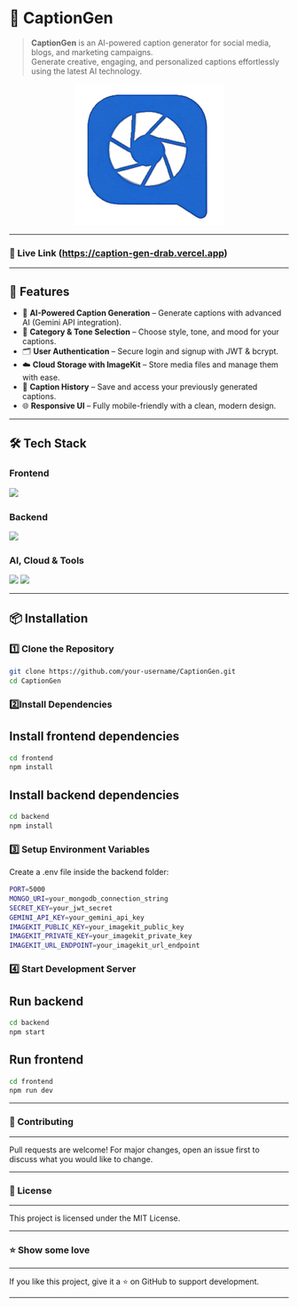 # 📸 CaptionGen

> **CaptionGen** is an AI-powered caption generator for social media, blogs, and marketing campaigns.  
Generate creative, engaging, and personalized captions effortlessly using the latest AI technology.

<p align="center">
  <img src="/frontend/public/captionGen.PNG" alt="CaptionGen Logo"/>
</p>

---

### 🔗 Live Link (https://caption-gen-drab.vercel.app)

---

## 🚀 Features

- 🤖 **AI-Powered Caption Generation** – Generate captions with advanced AI (Gemini API integration).
- 🎯 **Category & Tone Selection** – Choose style, tone, and mood for your captions.
- 🗂 **User Authentication** – Secure login and signup with JWT & bcrypt.
- ☁️ **Cloud Storage with ImageKit** – Store media files and manage them with ease.
- 💾 **Caption History** – Save and access your previously generated captions.
- 🌐 **Responsive UI** – Fully mobile-friendly with a clean, modern design.

---

## 🛠️ Tech Stack

### **Frontend**
<p align="left">
  <img src="https://skillicons.dev/icons?i=react,ts,tailwind,vite" />
</p>

### **Backend**
<p align="left">
  <img src="https://skillicons.dev/icons?i=nodejs,express,mongodb" />
</p>

### **AI, Cloud & Tools**
<p align="left">
  <img src="https://skillicons.dev/icons?i=googlecloud,git,github" />  
  <img src="https://img.shields.io/badge/ImageKit-23A6F0?style=for-the-badge&logo=imagekit&logoColor=white" />
</p>

---

## 📦 Installation

### 1️⃣ Clone the Repository
```bash
git clone https://github.com/your-username/CaptionGen.git
cd CaptionGen
```

### 2️⃣Install Dependencies

## Install frontend dependencies
```bash
cd frontend
npm install
```

## Install backend dependencies
```bash
cd backend
npm install
```

### 3️⃣ Setup Environment Variables
Create a .env file inside the backend folder:
```bash
PORT=5000
MONGO_URI=your_mongodb_connection_string
SECRET_KEY=your_jwt_secret
GEMINI_API_KEY=your_gemini_api_key
IMAGEKIT_PUBLIC_KEY=your_imagekit_public_key
IMAGEKIT_PRIVATE_KEY=your_imagekit_private_key
IMAGEKIT_URL_ENDPOINT=your_imagekit_url_endpoint
```

### 4️⃣ Start Development Server

## Run backend
```bash
cd backend
npm start
```

## Run frontend
```bash
cd frontend
npm run dev
```

---
### 🤝 Contributing
---
Pull requests are welcome!
For major changes, open an issue first to discuss what you would like to change.

---

### 📜 License
---
This project is licensed under the MIT License.

---


### ⭐ Show some love
---
If you like this project, give it a ⭐ on GitHub to support development.

---